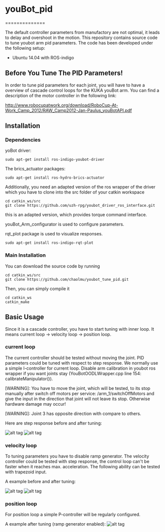 # youBot_pid
==============

The default controller parameters from manufactory are not optimal, it leads to delay and overshoot in the motion. This repository contains source code to tune youbot arm pid parameters. The code has been developed under the following setup:

* Ubuntu 14.04 with ROS-indigo


Before You Tune The PID Parameters!
------------------------------

In order to tune pid parameters for each joint, you will have to have a overview of cascade control loops for the KUKA youBot arm. You can find a description of the motor controller in the following link:

http://www.robocupatwork.org/download/RoboCup-At-Work_Camp_2012/RAW_Camp2012-Jan-Paulus_youBotAPI.pdf

Installation
------------

### Dependencies

yoBot driver:

    sudo apt-get install ros-indigo-youbot-driver

The brics_actuator packages:

    sudo apt-get install ros-hydro-brics-actuator
    
Additionally, you need an adapted version of the ros wrapper of the driver which you have to clone into the src folder of your catkin workspace

    cd catkin_ws/src
    git clone https://github.com/uzh-rpg/youbot_driver_ros_interface.git

this is an adapted version, which provides torque command interface.

youBot_Arm_configurator is used to configure parameters.

rqt_plot package is used to visualize responses.

    sudo apt-get install ros-indigo-rqt-plot

### Main Installation

You can download the source code by running
    
    cd catkin_ws/src
    git clone https://github.com/chaolmu/youbot_tune_pid.git
    
Then, you can simply compile it

    cd catkin_ws
    catkin_make
    
Basic Usage
-----------

Since it is a cascade controller, you have to start tuning with inner loop. It means current loop -> velocity loop -> position loop. 

### current loop

The current controller should be tested without moving the joint. PID parameters could be tuned with respect to step response. We normally use a simple I-controller for current loop. 
Disable arm calibration in youbot ros wrapper if you want joints stay (YouBotOODLWrapper.cpp line 154: calibrateManipulator()).

[WARNING]: You have to move the joint, which will be tested, to its stop manually after switch off motors per service: /arm_1/switchOffMotors and give the input in the direction that joint will not leave its stop.  Otherwise hardware damage may occur! 

[WARNING]: Joint 3 has opposite direction with compare to others.

Here are step response before and after tuning:

  ![alt tag](http://i65.tinypic.com/209rq4n.png)
  ![alt tag](http://i68.tinypic.com/25t86k8.png)

### velocity loop

To tuning parameters you have to disable ramp generator. The velocity controller could be tested with step response, the control loop can't be faster when it reaches max. acceleration. The following ability can be tested with trapezoid input.

A example before and after tuning:
  
  ![alt tag](http://i66.tinypic.com/qxqnpw.png)
  ![alt tag](http://i66.tinypic.com/mw5u7a.png)

### position loop

For position loop a simple P-controller will be regularly configured. 

A example after tuning (ramp generator enabled):
  ![alt tag](http://i63.tinypic.com/2h5jg9s.png)
